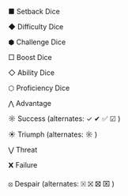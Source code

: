 ■ Setback Dice

◆ Difficulty Dice 

⬢ Challenge Dice 

□ Boost Dice 

◇ Ability Dice 

⬡ Proficiency Dice 

⋀ Advantage 

☼ Success  (alternates: ✓ ✔ ✅  ☑ )

☀ Triumph (alternates: ☼ )

⋁ Threat 

𝝬 Failure 

⦻ Despair (alternates: ☒ ⛝ 🝱 ⌧ )

